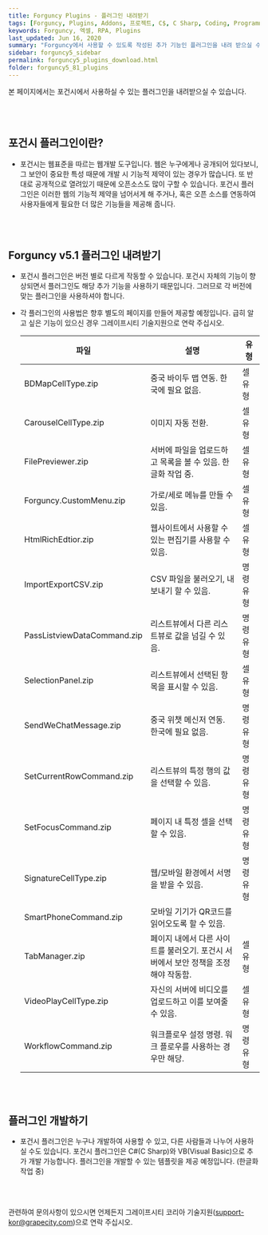 ```yaml
---
title: Forguncy Plugins - 플러그인 내려받기
tags: [Forguncy, Plugins, Addons, 프로젝트, C$, C Sharp, Coding, Programming]
keywords: Forguncy, 엑셀, RPA, Plugins
last_updated: Jun 16, 2020
summary: "Forguncy에서 사용할 수 있도록 작성된 추가 기능인 플러그인을 내려 받으실 수 있습니다."
sidebar: forguncy5_sidebar
permalink: forguncy5_plugins_download.html
folder: forguncy5_81_plugins
---
```


본 페이지에서는 포건시에서 사용하실 수 있는 플러그인을 내려받으실 수 있습니다.

<br /><br />


<h2>포건시 플러그인이란?</h2>

* 포건시는 웹표준을 따르는 웹개발 도구입니다. 웹은 누구에게나 공개되어 있다보니, 그 보안이 중요한 특성 때문에 개발 시 기능적 제약이 있는 경우가 많습니다. 또 반대로 공개적으로 열려있기 때문에 오픈소스도 많이 구할 수 있습니다. 포건시 플러그인은 이러한 웹의 기능적 제약을 넘어서게 해 주거나, 혹은 오픈 소스를 연동하여 사용자들에게 필요한 더 많은 기능들을 제공해 줍니다.

<br /><br />


<h2>Forguncy v5.1 플러그인 내려받기</h2>

* 포건시 플러그인은 버전 별로 다르게 작동할 수 있습니다. 포건시 자체의 기능이 향상되면서 플러그인도 해당 추가 기능을 사용하기 때문입니다. 그러므로 각 버전에 맞는 플러그인을 사용하셔야 합니다.
* 각 플러그인의 사용법은 향후 별도의 페이지를 만들어 제공할 예정입니다. 급히 알고 싶은 기능이 있으신 경우 그레이프시티 기술지원으로 연락 주십시오.

    | 파일 | 설명 | 유형 |
    | --- | --- | --- |
    | BDMapCellType.zip | 중국 바이두 맵 연동. 한국에 필요 없음. | 셀 유형 | 
    | CarouselCellType.zip | 이미지 자동 전환. | 셀 유형 |
    | FilePreviewer.zip | 서버에 파일을 업로드하고 목록을 볼 수 있음. 한글화 작업 중. | 셀 유형 |
    | Forguncy.CustomMenu.zip | 가로/세로 메뉴를 만들 수 있음. | 셀 유형 |
    | HtmlRichEdtior.zip | 웹사이트에서 사용할 수 있는 편집기를 사용할 수 있음. | 셀 유형 |
    | ImportExportCSV.zip | CSV 파일을 불러오기, 내보내기 할 수 있음. | 명령 유형 |
    | PassListviewDataCommand.zip | 리스트뷰에서 다른 리스트뷰로 값을 넘길 수 있음. | 명령 유형 |
    | SelectionPanel.zip | 리스트뷰에서 선택된 항목을 표시할 수 있음. | 셀 유형 |
    | SendWeChatMessage.zip | 중국 위챗 메신저 연동. 한국에 필요 없음. | 명령 유형 | 
    | SetCurrentRowCommand.zip | 리스트뷰의 특정 행의 값을 선택할 수 있음. | 명령 유형 |
    | SetFocusCommand.zip | 페이지 내 특정 셀을 선택할 수 있음. | 명령 유형 |
    | SignatureCellType.zip | 웹/모바일 환경에서 서명을 받을 수 있음. | 명령 유형 |
    | SmartPhoneCommand.zip | 모바일 기기가 QR코드를 읽어오도록 할 수 있음. |
    | TabManager.zip | 페이지 내에서 다른 사이트를 불러오기. 포건시 서버에서 보안 정책을 조정해야 작동함. | 셀 유형 |
    | VideoPlayCellType.zip | 자신의 서버에 비디오를 업로드하고 이를 보여줄 수 있음. | 셀 유형 |
    | WorkflowCommand.zip | 워크플로우 설정 명령. 워크 플로우를 사용하는 경우만 해당. | 명령 유형 |

<br /><br />


<h2>플러그인 개발하기</h2>

* 포건시 플러그인은 누구나 개발하여 사용할 수 있고, 다른 사람들과 나누어 사용하실 수도 있습니다. 포건시 플러그인은 C#(C Sharp)와 VB(Visual Basic)으로 추가 개발 가능합니다. 플러그인을 개발할 수 있는 템플릿을 제공 예정입니다. (한글화 작업 중)


<br /><br />

관련하여 문의사항이 있으시면 언제든지 그레이프시티 코리아 기술지원(support-kor@grapecity.com)으로 연락 주십시오.

<br /><br />